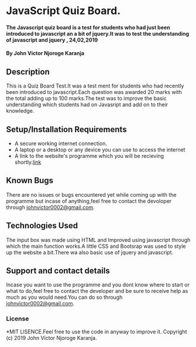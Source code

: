 # JavaScript Quiz Board.
#### The Javascript quiz board is a test for students who had just been introduced to javascript an a bit of jquery.It was to test the understanding of javascript and jquery , 24,02,2019
#### By John Victor Njoroge Karanja
## Description
This is a Quiz Board Test.It was a test ment for students who had recently been introduced to javascript.Each question was awarded 20 marks with the total adding up to 100 marks.The test was to improve the basic understanding which   students had on Javasript and add on to their knowledge.
## Setup/Installation Requirements
* A secure working internet connection.
* A laptop or a desktop or any device you can use to access the internet
* A link to the website's programme which you will be recieving shortly.[link]()
## Known Bugs
There are no issues or bugs encountered yet while coming up with the programme but incase of anything,feel free to contact the devoloper through johnvictor0002@gmail.com.
## Technologies Used
The input box was made using HTML and Improved using javascript through which the main function works.A little CSS and Bootsrap was used to style up the website a bit.There wa also basic use of jquery and javascript.
## Support and contact details
Incase you want to use the programme and you dont know where to start or what to do,feel free to contact the developer and be sure to receive help as much as you would need.You can do so through johnvictor0002@gmail.com.
### License
*MIT LISENCE.Feel free to use the code in anyway to improve it.
Copyright (c) 2019 John Victor Njoroge Karanja.
